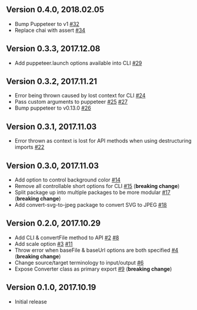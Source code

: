 ## Version 0.4.0, 2018.02.05

* Bump Puppeteer to v1 [#32](https://github.com/NotNinja/convert-svg/issues/32)
* Replace chai with assert [#34](https://github.com/NotNinja/convert-svg/issues/34)

## Version 0.3.3, 2017.12.08

* Add puppeteer.launch options available into CLI [#29](https://github.com/NotNinja/convert-svg/issues/29)

## Version 0.3.2, 2017.11.21

* Error being thrown caused by lost context for CLI [#24](https://github.com/NotNinja/convert-svg/issues/24)
* Pass custom arguments to puppeteer [#25](https://github.com/NotNinja/convert-svg/issues/25) [#27](https://github.com/NotNinja/convert-svg/issues/27)
* Bump puppeteer to v0.13.0 [#26](https://github.com/NotNinja/convert-svg/issues/26)

## Version 0.3.1, 2017.11.03

* Error thrown as context is lost for API methods when using destructuring imports [#22](https://github.com/NotNinja/convert-svg/issues/22)

## Version 0.3.0, 2017.11.03

* Add option to control background color [#14](https://github.com/NotNinja/convert-svg/issues/14)
* Remove all controllable short options for CLI [#15](https://github.com/NotNinja/convert-svg/issues/15) (**breaking change**)
* Split package up into multiple packages to be more modular [#17](https://github.com/NotNinja/convert-svg/issues/17) (**breaking change**)
* Add convert-svg-to-jpeg package to convert SVG to JPEG [#18](https://github.com/NotNinja/convert-svg/issues/18)

## Version 0.2.0, 2017.10.29

* Add CLI & convertFile method to API [#2](https://github.com/NotNinja/convert-svg/issues/2) [#8](https://github.com/NotNinja/convert-svg/issues/8)
* Add scale option [#3](https://github.com/NotNinja/convert-svg/issues/3) [#11](https://github.com/NotNinja/convert-svg/issues/11)
* Throw error when baseFile & baseUrl options are both specified [#4](https://github.com/NotNinja/convert-svg/issues/4) (**breaking change**)
* Change source/target terminology to input/output [#6](https://github.com/NotNinja/convert-svg/issues/6)
* Expose Converter class as primary export [#9](https://github.com/NotNinja/convert-svg/issues/9) (**breaking change**)

## Version 0.1.0, 2017.10.19

* Initial release
